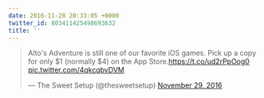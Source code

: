 ```yaml
---
date: 2016-11-28 20:33:05 +0000
twitter_id: 803411425498693632
title: ''
---
```


<blockquote class="twitter-tweet"><p lang="en" dir="ltr">Alto&#39;s Adventure is still one of our favorite iOS games. Pick up a copy for only $1 (normally $4) on the App Store.<a href="https://t.co/ud2rPpOog0">https://t.co/ud2rPpOog0</a> <a href="https://t.co/4qkcqbvDVM">pic.twitter.com/4qkcqbvDVM</a></p>&mdash; The Sweet Setup (@thesweetsetup) <a href="https://twitter.com/thesweetsetup/status/803411153070256128?ref_src=twsrc%5Etfw">November 29, 2016</a></blockquote>
<script async src="https://platform.twitter.com/widgets.js" charset="utf-8"></script>
